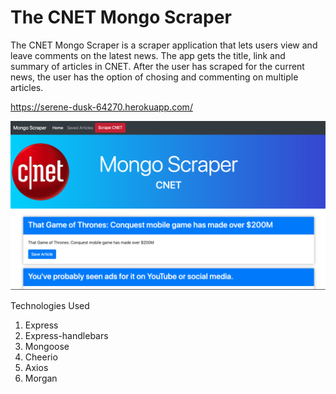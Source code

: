 # The CNET Mongo Scraper
The CNET Mongo Scraper is a scraper application that lets users view and leave comments on the latest news. The app gets the title, link and summary of articles in CNET. After the user has scraped for the current news, the user has the option of chosing and commenting on multiple articles. 

https://serene-dusk-64270.herokuapp.com/

![Mongo Scraper CNET](https://github.com/njorogepeter/MongoScraper/blob/master/public/assets/images/mongo.png)

Technologies Used
1. Express
2. Express-handlebars
3. Mongoose
4. Cheerio
5. Axios
6. Morgan
